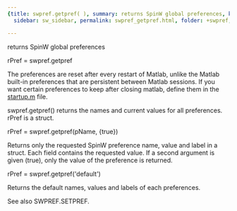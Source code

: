 ```yaml
---
{title: swpref.getpref( ), summary: returns SpinW global preferences, keywords: sample,
  sidebar: sw_sidebar, permalink: swpref_getpref.html, folder: +swpref, mathjax: 'true'}

---
```

returns SpinW global preferences
 
rPref = swpref.getpref
 
The preferences are reset after every restart of Matlab, unlike the
Matlab built-in preferences that are persistent between Matlab sessions.
If you want certain preferences to keep after closing matlab, define them
in the <a href="matlab:edit('startup.m')">startup.m</a> file.
 
swpref.getpref() returns the names and current values for all
preferences. rPref is a struct.
 
rPref = swpref.getpref(pName, {true})
 
Returns only the requested SpinW preference name, value and label in a
struct. Each field contains the requested value. If a second argument is
given (true), only the value of the preference is returned.
 
rPref = swpref.getpref('default')
 
Returns the default names, values and labels of each preferences.
 
See also SWPREF.SETPREF.
